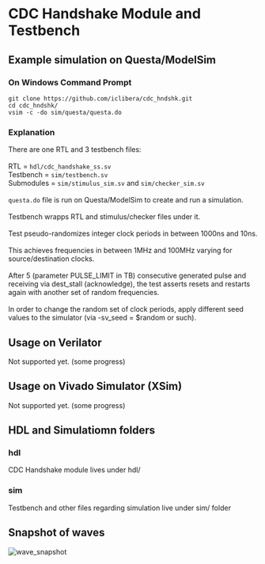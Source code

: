 # CDC Handshake Module and Testbench
## Example simulation on Questa/ModelSim
### On Windows Command Prompt
```
git clone https://github.com/iclibera/cdc_hndshk.git
cd cdc_hndshk/
vsim -c -do sim/questa/questa.do
```
### Explanation
There are one RTL and 3 testbench files: \
\
RTL = `hdl/cdc_handshake_ss.sv` \
Testbench = `sim/testbench.sv` \
Submodules = `sim/stimulus_sim.sv` and `sim/checker_sim.sv` \
\
`questa.do` file is run on Questa/ModelSim to create and run a simulation. \
\
Testbench wrapps RTL and stimulus/checker files under it. \
\
Test pseudo-randomizes integer clock periods in between 1000ns and 10ns. \
\
This achieves frequencies in between 1MHz and 100MHz varying for source/destination clocks. \
\
After 5 (parameter PULSE_LIMIT in TB) consecutive generated pulse and receiving via dest_stall (acknowledge), the test asserts resets and restarts again with another set of random frequencies. \
\
In order to change the random set of clock periods, apply different seed values to the simulator (via -sv_seed = $random or such).
## Usage on Verilator
Not supported yet. (some progress)
## Usage on Vivado Simulator (XSim)
Not supported yet. (some progress)
## HDL and Simulatiomn folders
### hdl
CDC Handshake module lives under hdl/
### sim
Testbench and other files regarding simulation live under sim/ folder
## Snapshot of waves
![wave_snapshot](https://github.com/user-attachments/assets/cd69bb2f-38cd-4d33-9fa3-8e6f2914cc9b)

